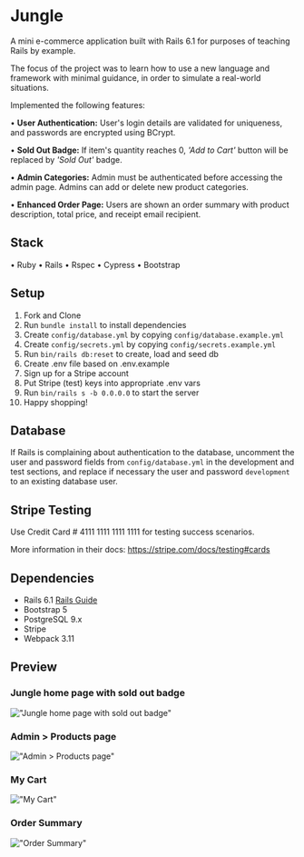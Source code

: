 # Jungle

A mini e-commerce application built with Rails 6.1 for purposes of teaching Rails by example.

The focus of the project was to learn how to use a new language and framework with minimal guidance, in order to simulate a real-world situations. 

Implemented the following features:

• **User Authentication:** User's login details are validated for uniqueness, and passwords are encrypted using BCrypt.

• **Sold Out Badge:** If item's quantity reaches 0, *'Add to Cart'* button will be replaced by *'Sold Out'* badge.

• **Admin Categories:** Admin must be authenticated before accessing the admin page. Admins can add or delete new product categories.

• **Enhanced Order Page:** Users are shown an order summary with product description, total price, and receipt email recipient.

## Stack
• Ruby
• Rails
• Rspec
• Cypress
• Bootstrap

## Setup

1. Fork and Clone
2. Run `bundle install` to install dependencies
3. Create `config/database.yml` by copying `config/database.example.yml`
4. Create `config/secrets.yml` by copying `config/secrets.example.yml`
5. Run `bin/rails db:reset` to create, load and seed db
6. Create .env file based on .env.example
7. Sign up for a Stripe account
8. Put Stripe (test) keys into appropriate .env vars
9. Run `bin/rails s -b 0.0.0.0` to start the server
10. Happy shopping!

## Database

If Rails is complaining about authentication to the database, uncomment the user and password fields from `config/database.yml` in the development and test sections, and replace if necessary the user and password `development` to an existing database user.

## Stripe Testing

Use Credit Card # 4111 1111 1111 1111 for testing success scenarios.

More information in their docs: <https://stripe.com/docs/testing#cards>

## Dependencies

- Rails 6.1 [Rails Guide](http://guides.rubyonrails.org/v6.1/)
- Bootstrap 5
- PostgreSQL 9.x
- Stripe
- Webpack 3.11


## Preview

### Jungle home page with sold out badge
!["Jungle home page with sold out badge"](https://github.com/cchand-vanc/jungle/blob/master/docs/products.png?raw=true)

### Admin > Products page
!["Admin > Products page"](https://github.com/cchand-vanc/jungle/blob/master/docs/admin.png?raw=true)

### My Cart
!["My Cart"](https://github.com/cchand-vanc/jungle/blob/master/docs/my_cart.png?raw=true)

### Order Summary
!["Order Summary"](https://github.com/cchand-vanc/jungle/blob/master/docs/order_confirmation.png?raw=true)
